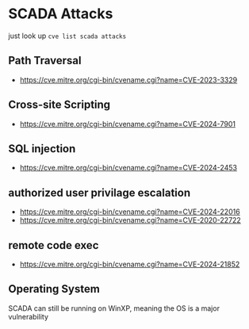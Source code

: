 # SCADA Attacks
just look up `cve list scada attacks`
## Path Traversal
- https://cve.mitre.org/cgi-bin/cvename.cgi?name=CVE-2023-3329
## Cross-site Scripting
- https://cve.mitre.org/cgi-bin/cvename.cgi?name=CVE-2024-7901
## SQL injection 
- https://cve.mitre.org/cgi-bin/cvename.cgi?name=CVE-2024-2453
## authorized user privilage escalation
- https://cve.mitre.org/cgi-bin/cvename.cgi?name=CVE-2024-22016
- https://cve.mitre.org/cgi-bin/cvename.cgi?name=CVE-2020-22722
## remote code exec
- https://cve.mitre.org/cgi-bin/cvename.cgi?name=CVE-2024-21852



## Operating System 
SCADA can still be running on WinXP, meaning the OS is a major vulnerability
